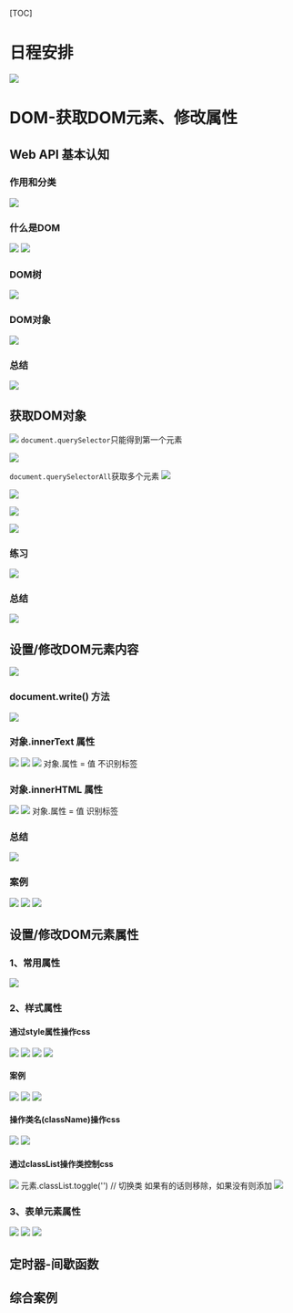 [TOC]
# 日程安排
![](2022-09-14-16-26-06.png)
# DOM-获取DOM元素、修改属性
## Web API 基本认知
### 作用和分类
![](2022-09-14-16-48-07.png)
### 什么是DOM
![](2022-09-14-16-53-24.png)
![](2022-09-14-16-55-09.png)
### DOM树
![](2022-09-14-16-56-44.png)

### DOM对象
![](2022-09-14-17-10-42.png)
### 总结
![](2022-09-14-17-20-13.png)


## 获取DOM对象
![](2022-09-14-17-28-10.png)
`document.querySelector`只能得到第一个元素

![](2022-09-14-17-49-33.png)

`document.querySelectorAll`获取多个元素
![](2022-09-14-17-41-21.png)

![](2022-09-14-17-43-21.png)

![](2022-09-14-17-48-10.png)

![](2022-09-14-17-54-10.png)

### 练习
![](2022-09-14-17-53-34.png)
### 总结
![](2022-09-14-17-57-16.png)
## 设置/修改DOM元素内容
![](2022-09-15-10-23-15.png)
### document.write() 方法
![](2022-09-15-10-24-02.png)
### 对象.innerText 属性
![](2022-09-15-10-24-42.png)
![](2022-09-15-10-40-04.png)
![](2022-09-15-10-40-40.png)
对象.属性 = 值    不识别标签
### 对象.innerHTML 属性
![](2022-09-15-10-41-48.png)
![](2022-09-15-10-42-14.png)
对象.属性 = 值    识别标签
### 总结
![](2022-09-15-10-43-49.png)

### 案例
![](2022-09-15-11-01-04.png)
![](2022-09-15-11-08-49.png)
![](2022-09-15-11-00-40.png)
## 设置/修改DOM元素属性
### 1、常用属性
![](2022-09-15-11-10-50.png)
### 2、样式属性
#### 通过style属性操作css
![](2022-09-15-11-35-33.png)
![](2022-09-15-11-36-25.png)
![](2022-09-15-11-43-28.png)
![](2022-09-15-11-45-44.png)
#### 案例
![](2022-09-15-11-51-24.png)
![](2022-09-15-11-50-57.png)
![](2022-09-15-11-50-42.png)
#### 操作类名(className)操作css
![](2022-09-15-13-45-46.png)
![](2022-09-15-13-52-37.png)
#### 通过classList操作类控制css
![](2022-09-15-13-54-21.png)
元素.classList.toggle('')  // 切换类
如果有的话则移除，如果没有则添加
![](2022-09-15-14-09-12.png)
### 3、表单元素属性
![](2022-09-15-14-18-39.png)
![](2022-09-16-10-17-08.png)
![](2022-09-16-10-17-30.png)
## 定时器-间歇函数


## 综合案例

